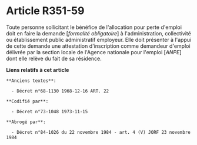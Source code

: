 # Article R351-59

Toute personne sollicitant le bénéfice de l'allocation pour perte d'emploi doit en faire la demande [*formalité obligatoire*]
à l'administration, collectivité ou établissement public administratif employeur. Elle doit présenter à l'appui de cette
demande une attestation d'inscription comme demandeur d'emploi délivrée par la section locale de l'Agence nationale pour
l'emploi [*ANPE*] dont elle relève du fait de sa résidence.

**Liens relatifs à cet article**

	**Anciens textes**:

	  - Décret n°68-1130 1968-12-16 ART. 22

	**Codifié par**:

	  - Décret n°73-1048 1973-11-15

	**Abrogé par**:

	  - Décret n°84-1026 du 22 novembre 1984 - art. 4 (V) JORF 23 novembre 1984
